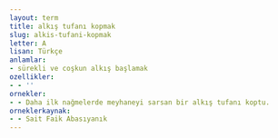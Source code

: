 ```yaml
---
layout: term
title: alkış tufanı kopmak
slug: alkis-tufani-kopmak
letter: A
lisan: Türkçe
anlamlar:
- sürekli ve coşkun alkış başlamak
ozellikler:
- - ''
ornekler:
- - Daha ilk nağmelerde meyhaneyi sarsan bir alkış tufanı koptu.
orneklerkaynak:
- - Sait Faik Abasıyanık
---
```


